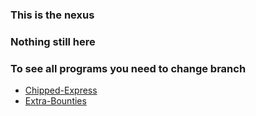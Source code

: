 ### This is the nexus 

### Nothing still here

### To see all programs you need to change branch
- [Chipped-Express](https://github.com/DevDyna/DataThings/tree/Chipped-Express)
- [Extra-Bounties](https://github.com/DevDyna/DataThings/tree/Extra-Bounties)
